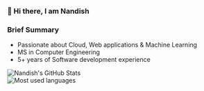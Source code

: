 ### 👋 Hi there, I am Nandish

### Brief Summary
- Passionate about Cloud, Web applications & Machine Learning
- MS in Computer Engineering 
- 5+ years of Software development experience

![Nandish's GitHub Stats](https://github-readme-stats.vercel.app/api?username=nand6m&count_private=true&show_icons=true&theme=algolia&hide=prs,issues,contribs )  
![Most used languages](https://github-readme-stats.vercel.app/api/top-langs/?username=nand6m&langs_count=5&hide=swift)

